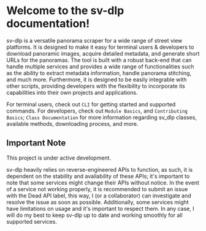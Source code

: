 # Welcome to the sv-dlp documentation!

sv-dlp is a versatile panorama scraper for a wide range of street view platforms. 
It is designed to make it easy for terminal users & developers to download panoramic images, 
acquire detailed metadata, and generate short URLs for the panoramas. The tool is built with a robust 
back-end that can handle multiple services and provides a wide range of functionalities 
such as the ability to extract metadata information, handle panorama stitching, and much more. 
Furthermore, it is designed to be easily integrable with other scripts, providing developers with 
the flexibility to incorporate its capabilities into their own projects and applications.

For terminal users, check out `CLI` for getting started and supported commands.
For developers, check out `Module Basics`, and `Contributing Basics`; `Class Documentation` for more information 
regarding sv_dlp classes, available methods, downloading process, and more.

## Important Note
This project is under active development.

sv-dlp heavily relies on reverse-engineered APIs to function, as such, it is dependent on the 
stability and availability of these APIs; it's important to note that some services might change
their APIs without notice. In the event of a service not working properly, it is 
recommended to submit an issue with the Dead API label, this way, I (or a collaborator) can investigate 
and resolve the issue as soon as possible. Additionally, some services might have limitations on usage 
and it's important to respect them. In any case, I will do my best to keep sv-dlp up to date and working 
smoothly for all supported services.
